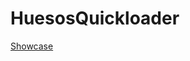 # HuesosQuickloader

[Showcase](https://github.com/flightlex/NetWare.HuesosQuickloader/blob/master/Docs/thumbnail.png?raw=true)
